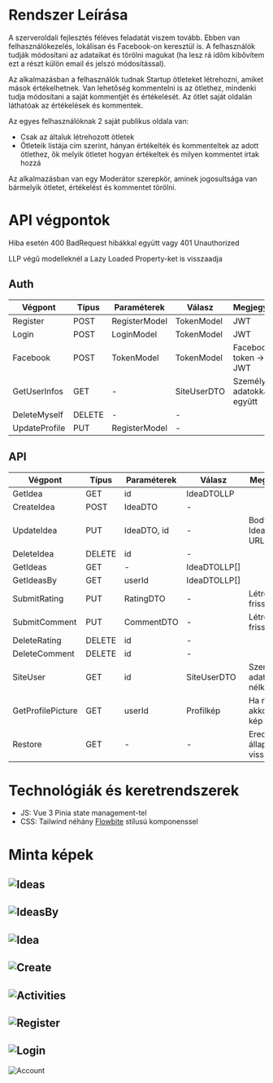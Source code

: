 # Rendszer Leírása
A szerveroldali fejlesztés féléves feladatát viszem tovább. Ebben van felhasználókezelés, lokálisan és Facebook-on keresztül is. A felhasználók tudják módosítani az adataikat és törölni magukat (ha lesz rá időm kibővítem ezt a részt külön email és jelszó módosítással).

Az alkalmazásban a felhasználók tudnak Startup ötleteket létrehozni, amiket mások értékelhetnek. Van lehetőség kommentelni is az ötlethez, mindenki tudja módosítani a saját kommentjét és értékelését. Az ötlet saját oldalán láthatóak az értékelések és kommentek.

Az egyes felhasználóknak 2 saját publikus oldala van:
* Csak az általuk létrehozott ötletek
* Ötleteik listája cím szerint, hányan értékelték és kommenteltek az adott ötlethez, ők melyik ötletet hogyan értékeltek és milyen kommentet írtak hozzá

Az alkalmazásban van egy Moderátor szerepkör, aminek jogosultsága van bármelyik ötletet, értékelést és kommentet törölni.

# API végpontok

Hiba esetén 400 BadRequest hibákkal együtt vagy 401 Unauthorized

LLP végű modelleknél a Lazy Loaded Property-ket is visszaadja

## Auth

|Végpont      |Típus |Paraméterek  |Válasz      |Megjegyzés                |
|-------------|------|-------------|------------|--------------------------|
|Register     |POST  |RegisterModel|TokenModel  |JWT                       |
|Login        |POST  |LoginModel   |TokenModel  |JWT                       |
|Facebook     |POST  |TokenModel   |TokenModel  |Facebook token -> JWT     |
|GetUserInfos |GET   |-            |SiteUserDTO |Személyes adatokkal együtt|
|DeleteMyself |DELETE|-            |-           |                          |
|UpdateProfile|PUT   |RegisterModel|-           |                          |

## API

|Végpont          |Típus |Paraméterek  |Válasz      |Megjegyzés                          |
|-----------------|------|-------------|------------|------------------------------------|
|GetIdea          |GET   |id           |IdeaDTOLLP  |                                    |
|CreateIdea       |POST  |IdeaDTO      |-           |                                    |
|UpdateIdea       |PUT   |IdeaDTO, id  |-           |Body: IdeaDTO, URL: id              |
|DeleteIdea       |DELETE|id           |-           |                                    |
|GetIdeas         |GET   |-            |IdeaDTOLLP[]|                                    |
|GetIdeasBy       |GET   |userId       |IdeaDTOLLP[]|                                    |
|SubmitRating     |PUT   |RatingDTO    |-           |Létrehozás / frissítés              |
|SubmitComment    |PUT   |CommentDTO   |-           |Létrehozás / frissítés              |
|DeleteRating     |DELETE|id           |-           |                                    |
|DeleteComment    |DELETE|id           |-           |                                    |
|SiteUser         |GET   |id           |SiteUserDTO |Személyes adatok nélkül             |
|GetProfilePicture|GET   |userId       |Profilkép   |Ha nincsen, akkor az alap kép       |
|Restore          |GET   |-            |-           |Eredeti minta állapot visszaállítása|

# Technológiák és keretrendszerek

* JS: Vue 3 Pinia state management-tel
* CSS: Tailwind néhány [Flowbite](https://flowbite.com/) stílusú komponenssel

# Minta képek

![Ideas](ExampleImages/Ideas.png)
---
![IdeasBy](ExampleImages/IdeasBy.png)
---
![Idea](ExampleImages/Idea.png)
---
![Create](ExampleImages/Create.png)
---
![Activities](ExampleImages/Activities.png)
---
![Register](ExampleImages/Register.png)
---
![Login](ExampleImages/Login.png)
---
![Account](ExampleImages/Account.png)